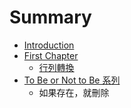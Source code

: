 # Summary

* [Introduction](README.md)
* [First Chapter](chapter1.md)
   * [行列轉換](xing_lie_zhuan_huan.md)
* [To Be or Not to Be 系列](to_be_or_not_to_be_series.md)
   * 如果存在，就刪除

